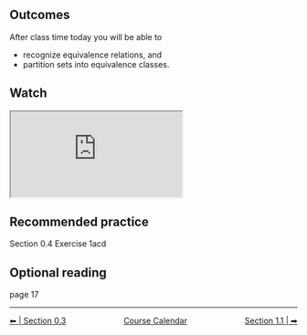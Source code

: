 ## Outcomes
After class time today you will be able to

* recognize equivalence relations, and
* partition sets into equivalence classes.

## Watch
<iframe title="embedded content" src="https://www.youtube.com/embed/PNgli3cnAQs" allowfullscreen="allowfullscreen" allow="accelerometer; autoplay; clipboard-write; encrypted-media; gyroscope; picture-in-picture"></iframe></li>

## Recommended practice
Section 0.4 Exercise 1acd

## Optional reading
page 17


<hr class="dashed double-spacing">

<div class = "justify" style="display:flex;justify-content:space-between;">
    <div sytle="align:left">
        <a class="btn info" href="page:📓 Section 0.3">⬅ | Section 0.3</a>
    </div>
    <div style="align:center">
        <a class="btn warning" href="page:📅 Full Course Schedule - Subject to Change">Course Calendar</a>
    </div>
    <div style="align:right">
        <a class="btn info" href="page:📓 Section 1.1">Section 1.1 | ➡</a>
    </div>
</div>